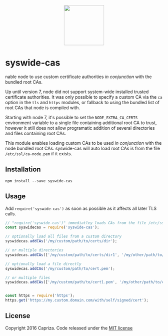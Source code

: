 <div align="center"><img src="https://capriza.github.io/images/logos/logos-cert.svg" height="128" /></div>

syswide-cas
===

nable node to use custom certificate authorities _in conjunction_ with the bundled root CAs.

Up until version 7, node did not support system-wide installed trusted certificate authorities. It was only possible to specify a custom 
CA via the `ca` option in the `tls` and `https` modules, or fallback to using the bundled list of root CAs that 
node is compiled with. 

Starting with node 7, it's possible to set the `NODE_EXTRA_CA_CERTS` environment variable to a single file containing additional root CA
to trust, however it still does not allow programatic addition of several directories and files containing root CAs.

This module enables loading custom CAs to be used _in conjunction_ with the node bundled root CAs.
syswide-cas will auto load root CAs is from the file `/etc/ssl/ca-node.pem` if it exists.


## Installation

```
npm install --save syswide-cas
```

## Usage

Add `require('syswide-cas')` as soon as possible as it affects all later TLS calls. 

```javascript
// "require('syswide-cas')" immediatley loads CAs from the file /etc/ssl/ca-node.pem if it exists
const syswidecas = require('syswide-cas');

// optionally load all files from a custom directory
syswidecas.addCAs('/my/custom/path/to/certs/dir');

// or multiple directories
syswidecas.addCAs(['/my/custom/path/to/certs/dir1', '/my/other/path/to/certs/dir2']);

// optionally load a file directly
syswidecas.addCAs('/my/custom/path/to/cert.pem');

// or multiple files
syswidecas.addCAs(['/my/custom/path/to/cert1.pem', '/my/other/path/to/cert2.pem']);


const https = require('https');
https.get('https://my.custom.domain.com/with/self/signed/cert');

```

## License

Copyright 2016 Capriza. Code released under the [MIT license](LICENSE.md)

